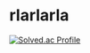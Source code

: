 # rlarlarla
[![Solved.ac Profile](http://mazassumnida.wtf/api/v2/generate_badge?boj=rlarlarla)](https://solved.ac/rlarlarla/)
